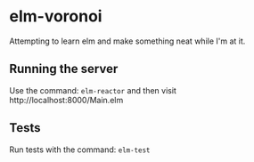 # elm-voronoi
Attempting to learn elm and make something neat while I'm at it.

## Running the server
Use the command: `elm-reactor` and then visit http://localhost:8000/Main.elm

## Tests
Run tests with the command: `elm-test`
